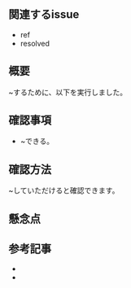 ## 関連するissue
- ref  
- resolved 

## 概要
~するために、以下を実行しました。
 
## 確認事項
-  ~できる。

## 確認方法
~していただけると確認できます。

## 懸念点

## 参考記事
 - []()
 - []()
